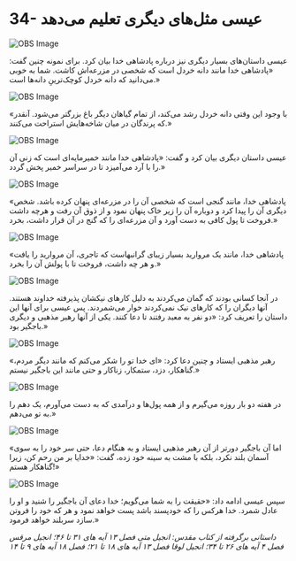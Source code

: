 # 34- عیسی مثل‌های دیگری تعلیم می‌دهد

![OBS Image](https://cdn.door43.org/obs/jpg/360px/obs-en-34-01.jpg)

عیسی داستان‌های بسیار دیگری نیز درباره پادشاهی خدا بیان کرد. برای نمونه چنین گفت: «پادشاهی خدا مانند دانه خردل است که شخصی در مزرعه‌اش کاشت. شما به خوبی می‌دانید که دانه خردل کوچک‌ترینِ دانه‌ها است.»

![OBS Image](https://cdn.door43.org/obs/jpg/360px/obs-en-34-02.jpg)

«با وجود این وقتی دانه خردل رشد می‌کند، از تمام گیاهان دیگر باغ بزرگتر می‌شود. آنقدر که پرندگان در میان شاخه‌هایش استراحت می‌کنند.»

![OBS Image](https://cdn.door43.org/obs/jpg/360px/obs-en-34-03.jpg)

عیسی داستان دیگری بیان کرد و گفت: «پادشاهی خدا مانند خمیرمایه‌ای است که زنی آن را با آرد می‌آمیزد تا در سراسر خمیر پخش گردد.»

![OBS Image](https://cdn.door43.org/obs/jpg/360px/obs-en-34-04.jpg)

«پادشاهی خدا، مانند گنجی است که شخصی آن را در مزرعه‌ای پنهان کرده باشد. شخص دیگری آن را پیدا کرد و دوباره آن را زیر خاک پنهان نمود و از ذوق آن رفت و هرچه داشت فروخت تا پول کافی به دست آورد و آن مزرعه‌ای را که گنج در آن قرار داشت، بخرد.»

![OBS Image](https://cdn.door43.org/obs/jpg/360px/obs-en-34-05.jpg)

«پادشاهی خدا، مانند یک مروارید بسیار زیبای گرانبهاست که تاجری، آن مروارید را یافت و هر چه داشت، فروخت تا با پولش آن را بخرد.»

![OBS Image](https://cdn.door43.org/obs/jpg/360px/obs-en-34-06.jpg)

در آنجا کسانی بودند که گمان می‌کردند به دلیل کارهای نیکشان پذیرفته خداوند هستند. آنها دیگران را که کارهای نیک نمی‌کردند خوار می‌شمردند. پس عیسی برای آنها این داستان را تعریف کرد: «دو نفر به معبد رفتند تا دعا کنند. یکی از آنها رهبر مذهبی و دیگری باجگیر بود.»

![OBS Image](https://cdn.door43.org/obs/jpg/360px/obs-en-34-07.jpg)

«رهبر مذهبی ایستاد و چنین دعا کرد: «ای خدا تو را شکر می‌کنم که مانند دیگر مردم، گناهکار، دزد، ستمکار، زناکار و حتی مانند این باجگیر نیستم.»

![OBS Image](https://cdn.door43.org/obs/jpg/360px/obs-en-34-08.jpg)

در هفته دو بار روزه می‌گیرم و از همه پول‌ها و درآمدی که به دست می‌آورم، یک دهم را به تو می‌دهم.»

![OBS Image](https://cdn.door43.org/obs/jpg/360px/obs-en-34-09.jpg)

«اما آن باجگیر دورتر از آن رهبر مذهبی ایستاد و به هنگام دعا، حتی سر خود را به سوی آسمان بلند نکرد، بلکه  با مشت به سینه خود زده، گفت: «خدایا بر من رحم کن، زیرا گناهکار هستم!»

![OBS Image](https://cdn.door43.org/obs/jpg/360px/obs-en-34-10.jpg)

سپس عیسی ادامه داد: «حقیقت را به شما می‌گویم؛ خدا دعای آن باجگیر را شنید و او را عادل شمرد. خدا هرکس را که خودپسند باشد پست خواهد نمود و هر که خود را فروتن سازد سربلند خواهد فرمود.»

_داستانی برگرفته از کتاب مقدس: انجیل متی فصل ۱۳ آیه های ۳۱ تا ۴۶؛ انجیل مرقس فصل ۴ آیه های ۲۶ تا ۳۴؛ انجیل لوقا فصل ۱۳ آیه های ۱۸ تا ۲۱؛ فصل ۱۸ آیه های ۹ تا ۱۴_
